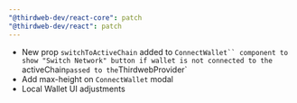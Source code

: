 ```yaml
---
"@thirdweb-dev/react-core": patch
"@thirdweb-dev/react": patch
---
```


- New prop `switchToActiveChain` added to `ConnectWallet`` component to show "Switch Network" button if wallet is not connected to the `activeChain`passed to the`ThirdwebProvider`
- Add max-height on `ConnectWallet` modal
- Local Wallet UI adjustments

